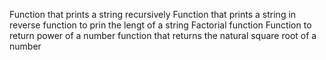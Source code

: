 Function that prints a string recursively
Function that prints a string in reverse
function to prin the lengt of a string
Factorial function
Function to return power of a number
function that returns the natural square root of a number
